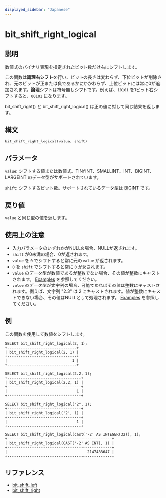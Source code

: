```yaml
---
displayed_sidebar: "Japanese"
---
```


# bit_shift_right_logical

## 説明

数値式のバイナリ表現を指定されたビット数だけ右にシフトします。

この関数は**論理右シフト**を行い、ビットの長さは変わらず、下位ビットが削除され、元のビットが正または負であるかにかかわらず、上位ビットには常に0が追加されます。**論理**シフトは符号無しシフトです。例えば、`10101` を1ビット右シフトすると、`00101` になります。

bit_shift_right() と bit_shift_right_logical() は正の値に対して同じ結果を返します。

## 構文

```Haskell
bit_shift_right_logical(value, shift)
```

## パラメータ

`value`: シフトする値または数値式。TINYINT、SMALLINT、INT、BIGINT、LARGEINT のデータ型がサポートされています。

`shift`: シフトするビット数。サポートされているデータ型は BIGINT です。

## 戻り値

`value` と同じ型の値を返します。

## 使用上の注意

- 入力パラメータのいずれかがNULLの場合、NULLが返されます。
- `shift` が0未満の場合、0が返されます。
- `value` を `0` でシフトすると常に元の `value` が返されます。
- `0` を `shift` でシフトすると常に `0` が返されます。
- `value` のデータ型が数値であるが整数でない場合、その値が整数にキャストされます。 [Examples](#examples) を参照してください。
- `value` のデータ型が文字列の場合、可能であればその値は整数にキャストされます。例えば、文字列 "2.3" は 2 にキャストされます。値が整数にキャストできない場合、その値はNULLとして処理されます。 [Examples](#examples) を参照してください。

## 例

この関数を使用して数値をシフトします。

```Plain
SELECT bit_shift_right_logical(2, 1);
+-------------------------------+
| bit_shift_right_logical(2, 1) |
+-------------------------------+
|                             1 |
+-------------------------------+

SELECT bit_shift_right_logical(2.2, 1);
+---------------------------------+
| bit_shift_right_logical(2.2, 1) |
+---------------------------------+
|                               1 |
+---------------------------------+

SELECT bit_shift_right_logical("2", 1);
+---------------------------------+
| bit_shift_right_logical('2', 1) |
+---------------------------------+
|                               1 |
+---------------------------------+

SELECT bit_shift_right_logical(cast('-2' AS INTEGER(32)), 1);
+-----------------------------------------------+
| bit_shift_right_logical(CAST('-2' AS INT), 1) |
+-----------------------------------------------+
|                                    2147483647 |
+-----------------------------------------------+
```

## リファレンス

- [bit_shift_left](bit_shift_left.md)
- [bit_shift_right](bit_shift_right.md)